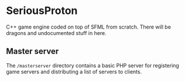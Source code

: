 SeriousProton
=============

C++ game engine coded on top of SFML from scratch. There will be dragons and undocumented stuff in here.

## Master server

The `/masterserver` directory contains a basic PHP server for registering game servers and distributing a list of servers to clients.
